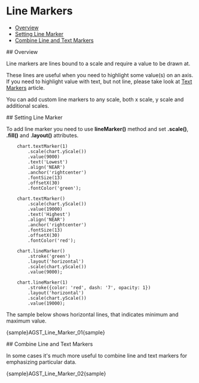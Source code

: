 # Line Markers

              
* [Overview](#overview)
* [Setting Line Marker](#setting)
* [Combine Line and Text Markers](#combine)

<a name="overview"/>
## Overview

Line markers are lines bound to a scale and require a value to be drawn at.

These lines are useful when you need to highlight some value(s) on an axis. If you need to highlight value with text, but not line, please take look at [Text Markers](Text_Markers) article.

You can add custom line markers to any scale, both x scale, y scale and additional scales.

<a name="setting"/>
## Setting Line Marker

To add line marker you need to use **lineMarker()** method and set **.scale()**, **.fill()** and **.layout()** attributes.

```
    chart.textMarker(1)
        .scale(chart.yScale())
        .value(9000)
        .text('Lowest')
        .align('NEAR')
        .anchor('rightcenter')
        .fontSize(13)
        .offsetX(30)
        .fontColor('green');
            
    chart.textMarker()
        .scale(chart.yScale())
        .value(19000)
        .text('Highest')
        .align('NEAR')
        .anchor('rightcenter')
        .fontSize(13)
        .offsetX(30)
        .fontColor('red');

    chart.lineMarker()
        .stroke('green')
        .layout('horizontal')
        .scale(chart.yScale())
        .value(9000);
    
    chart.lineMarker(1)
        .stroke({color: 'red', dash: '7', opacity: 1})
        .layout('horizontal')
        .scale(chart.yScale())
        .value(19000);
```


The sample below shows horizontal lines, that indicates minimum and maximum value.

{sample}AGST\_Line\_Marker\_01{sample}

<a name="combine"/>
## Combine Line and Text Markers

In some cases it's much more useful to combine line and text markers for emphasizing particular data.

{sample}AGST\_Line\_Marker\_02{sample}

